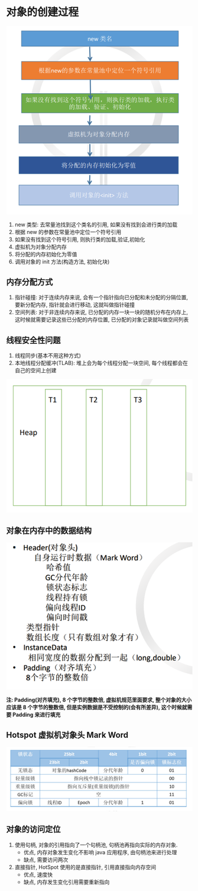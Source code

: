 # 对象的创建过程

![008.png](img%2F008.png)

1. new 类型: 去常量池找到这个类名的引用, 如果没有找到会进行类的加载
2. 根据 new 的参数在常量池中定位一个符号引用
3. 如果没有找到这个符号引用, 则执行类的加载,验证,初始化
4. 虚拟机为对象分配内存
5. 将分配的内存初始化为零值
6. 调用对象的 init 方法(构造方法, 初始化块)

## 内存分配方式

1. 指针碰撞: 对于连续内存来说, 会有一个指针指向已分配和未分配的分隔位置, 要新分配内存, 指针就会进行移动, 这就叫做指针碰撞
2. 空间列表: 对于非连续内存来说, 已分配的内存一块一块的随机分布在内存上, 这时候就需要记录这些已分配的内存位置,
   已分配的对象记录就叫做空间列表

## 线程安全性问题

1. 线程同步(基本不用这种方式)
2. 本地线程分配缓冲(TLAB): 堆上会为每个线程分配一块空间, 每个线程都会在自己的空间上创建

![009.png](img%2F009.png)

## 对象在内存中的数据结构

![010.png](img%2F010.png)

**注: Padding(对齐填充), 8 个字节的整数倍, 虚拟机规范里面要求, 整个对象的大小应该是 8 个字节的整数倍,
但是实例数据是不受控制的(会有所差异), 这个时候就需要 Padding 来进行填充**

## Hotspot 虚拟机对象头 Mark Word

![011.png](img%2F011.png)

## 对象的访问定位

1. 使用句柄, 对象的引用指向了一个句柄池, 句柄池再指向实际的内存对象.
    * 优点, 内存对象发生变化不影响 java 应用程序, 由句柄池来进行处理
    * 缺点, 需要访问两次
2. 直接指针, HotSpot 使用的是直接指针, 引用直接指向内存空间
    * 优点, 速度快
    * 缺点, 内存发生变化引用需要重新指向

